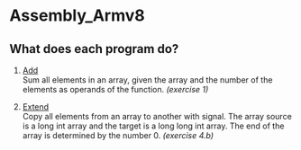 # Assembly_Armv8

## What does each program do? 

1. [Add](https://github.com/Jumaruba/Assembly_Armv8/tree/master/Add)  
    Sum all elements in an array, given the array and the number of the elements as operands of the function. _(exercise 1)_
    
2. [Extend](https://github.com/Jumaruba/Assembly_Armv8/tree/master/Extend)  
    Copy all elements from an array to another with signal. The array source is a long int array and the target is a long long int array. The end of the array is determined by the number 0. _(exercise 4.b)_
